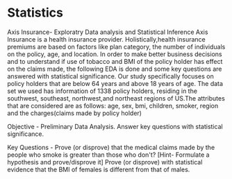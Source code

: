 # Statistics
Axis Insurance- Exploratry Data analysis and Statistical Inference
Axis Insurance is a health insurance provider. Holistically,health insurance premiums are based on factors like plan category, the number of individuals on the policy, age, and location. In order to make better business decisions and to understand if use of tobacco and BMI of the policy holder has effect on the claims made, the following EDA is done and some key questions are answered with statistical significance. Our study specifically focuses on policy holders that are below 64 years and above 18 years of age.
The data set we used has information of 1338 policy holders, residing in the southwest, southeast, northwest,and northeast regions of US.The attributes that are considered are as follows: age, sex, bmi, children, smoker, region and the charges(claims made by policy holder)

Objective -
Preliminary Data Analysis.
Answer key questions with statistical significance.

Key Questions -
Prove (or disprove) that the medical claims made by the people who smoke is greater than those who don't? [Hint- Formulate a hypothesis and prove/disprove it]
Prove (or disprove) with statistical evidence that the BMI of females is different from that of males.
